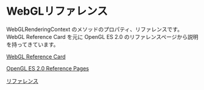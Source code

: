 WebGLリファレンス
==================

WebGLRenderingContext のメソッドのプロパティ、リファレンスです。WebGL Reference Card を元に OpenGL ES 2.0 のリファレンスページから説明を持ってきています。

[WebGL Reference Card](http://www.khronos.org/files/webgl/webgl-reference-card-1_0.pdf)

[OpenGL ES 2.0 Reference Pages](http://www.khronos.org/opengles/sdk/docs/man/)

[リファレンス](https://github.com/sapphire-al2o3/webgl-reference-jp/wiki)
